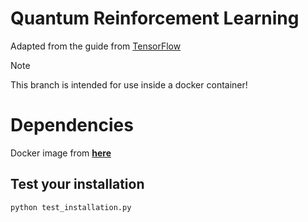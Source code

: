 # Quantum Reinforcement Learning

Adapted from the guide from [TensorFlow](https://www.tensorflow.org/quantum/tutorials/quantum_reinforcement_learning)


> [!NOTE]
> This branch is intended for use inside a docker container!

# Dependencies
Docker image from **[here](https://hub.docker.com/repository/docker/callmechristian/tensorflow-quantum/general)**

## Test your installation
```
python test_installation.py
```
